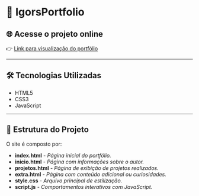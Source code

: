 # 💼 IgorsPortfolio

## 🌐 Acesse o projeto online

👉 [Link para visualização do portfólio]() 

---

## 🛠 Tecnologias Utilizadas

- HTML5
- CSS3
- JavaScript

---

## 📁 Estrutura do Projeto

O site é composto por:

- **index.html** - *Página inicial do portfólio.*
- **inicio.html** - *Página com informações sobre o autor.*
- **projetos.html** - *Página de exibição de projetos realizados.*
- **extra.html** - *Página com conteúdo adicional ou curiosidades.*
- **style.css** - *Arquivo principal de estilização.*
- **script.js** - *Comportamentos interativos com JavaScript.*


